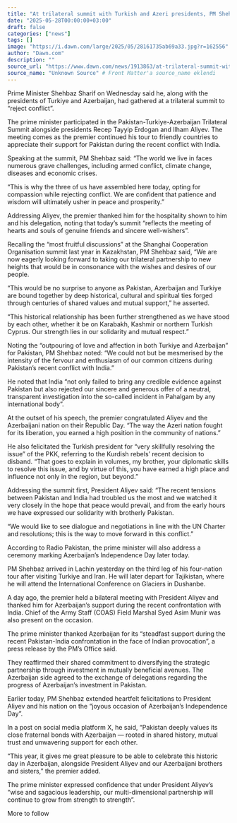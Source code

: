 ```yaml
---
title: "At trilateral summit with Turkish and Azeri presidents, PM Shehbaz ‘rejects conflict’"
date: "2025-05-28T00:00:00+03:00"
draft: false
categories: ["news"]
tags: []
image: "https://i.dawn.com/large/2025/05/28161735ab69a33.jpg?r=162556"
author: "Dawn.com"
description: ""
source_url: "https://www.dawn.com/news/1913863/at-trilateral-summit-with-turkish-and-azeri-presidents-pm-shehbaz-rejects-conflict"
source_name: "Unknown Source" # Front Matter'a source_name eklendi
---
```

Prime Minister Shehbaz Sharif on Wednesday said he, along with the presidents of Turkiye and Azerbaijan, had gathered at a trilateral summit to “reject conflict”.

The prime minister participated in the Pakistan-Turkiye-Azerbaijan Trilateral Summit alongside presidents Recep Tayyip Erdogan and Ilham Aliyev. The meeting comes as the premier continued his tour to friendly countries to appreciate their support for Pakistan during the recent conflict with India.

Speaking at the summit, PM Shehbaz said: “The world we live in faces numerous grave challenges, including armed conflict, climate change, diseases and economic crises.

“This is why the three of us have assembled here today, opting for compassion while rejecting conflict. We are confident that patience and wisdom will ultimately usher in peace and prosperity.”

Addressing Aliyev, the premier thanked him for the hospitality shown to him and his delegation, noting that today’s summit “reflects the meeting of hearts and souls of genuine friends and sincere well-wishers”.

Recalling the “most fruitful discussions” at the Shanghai Cooperation Organisation summit last year in Kazakhstan, PM Shehbaz said, “We are now eagerly looking forward to taking our trilateral partnership to new heights that would be in consonance with the wishes and desires of our people.

“This would be no surprise to anyone as Pakistan, Azerbaijan and Turkiye are bound together by deep historical, cultural and spiritual ties forged through centuries of shared values and mutual support,” he asserted.

“This historical relationship has been further strengthened as we have stood by each other, whether it be on Karabakh, Kashmir or northern Turkish Cyprus. Our strength lies in our solidarity and mutual respect.”

Noting the “outpouring of love and affection in both Turkiye and Azerbaijan” for Pakistan, PM Shehbaz noted: “We could not but be mesmerised by the intensity of the fervour and enthusiasm of our common citizens during Pakistan’s recent conflict with India.”

He noted that India “not only failed to bring any credible evidence against Pakistan but also rejected our sincere and generous offer of a neutral, transparent investigation into the so-called incident in Pahalgam by any international body”.

At the outset of his speech, the premier congratulated Aliyev and the Azerbaijani nation on their Republic Day. “The way the Azeri nation fought for its liberation, you earned a high position in the community of nations.”

He also felicitated the Turkish president for “very skillfully resolving the issue” of the PKK, referring to the Kurdish rebels’ recent decision to disband. “That goes to explain in volumes, my brother, your diplomatic skills to resolve this issue, and by virtue of this, you have earned a high place and influence not only in the region, but beyond.”

Addressing the summit first, President Aliyev said: “The recent tensions between Pakistan and India had troubled us the most and we watched it very closely in the hope that peace would prevail, and from the early hours we have expressed our solidarity with brotherly Pakistan.

“We would like to see dialogue and negotiations in line with the UN Charter and resolutions; this is the way to move forward in this conflict.”

According to Radio Pakistan, the prime minister will also address a ceremony marking Azerbaijan’s Independence Day later today.

PM Shehbaz arrived in Lachin yesterday on the third leg of his four-nation tour after visiting Turkiye and Iran. He will later depart for Tajikistan, where he will attend the International Conference on Glaciers in Dushanbe.

A day ago, the premier held a bilateral meeting with President Aliyev and thanked him for Azerbaijan’s support during the recent confrontation with India. Chief of the Army Staff (COAS) Field Marshal Syed Asim Munir was also present on the occasion.

The prime minister thanked Azerbaijan for its “steadfast support during the recent Pakistan-India confrontation in the face of Indian provocation”, a press release by the PM’s Office said.

They reaffirmed their shared commitment to diversifying the strategic partnership through investment in mutually beneficial avenues. The Azerbaijan side agreed to the exchange of delegations regarding the progress of Azerbaijan’s investment in Pakistan.

Earlier today, PM Shehbaz extended heartfelt felicitations to President Aliyev and his nation on the “joyous occasion of Azerbaijan’s Independence Day”.

In a post on social media platform X, he said, “Pakistan deeply values its close fraternal bonds with Azerbaijan — rooted in shared history, mutual trust and unwavering support for each other.

“This year, it gives me great pleasure to be able to celebrate this historic day in Azerbaijan, alongside President Aliyev and our Azerbaijani brothers and sisters,” the premier added.

The prime minister expressed confidence that under President Aliyev’s “wise and sagacious leadership, our multi-dimensional partnership will continue to grow from strength to strength”.

More to follow